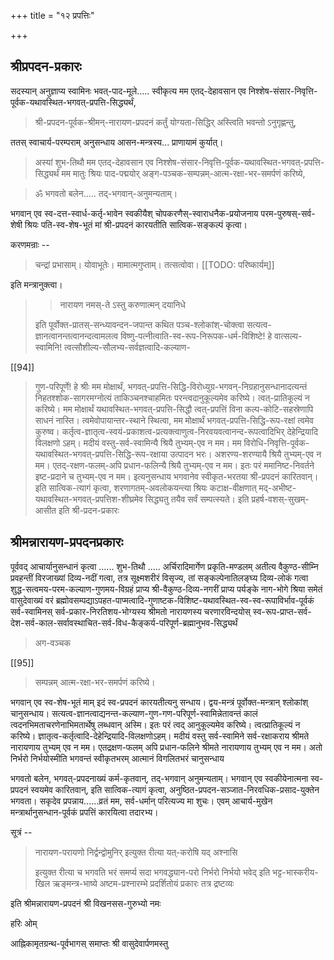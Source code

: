 +++
title = "१२ प्रपत्तिः"

+++
## श्रीप्रपदन-प्रकारः 

सदस्यान् अनुज्ञाप्य स्वामिनः भवत्-पाद-मूले..... स्वीकृत्य मम एतद्-देहावसान एव निश्शेष-संसार-निवृत्ति-पूर्वक-यथावस्थित-भगवत्-प्रपत्ति-सिद्ध्यर्थं, 

> श्री-प्रपदन-पूर्वक-श्रीमन्-नारायण-प्रपदनं कर्तुं योग्यता-सिद्धिर् अस्त्विति भवन्तो ऽनुगृह्णन्तु, 

ततस् स्वाचार्य-परम्पराम् अनुसन्धाय आसन-मन्त्रस्य... प्राणायामं कुर्यात्। 

> अस्यां शुभ-तिथौ मम एतद्-देहावसान एव निश्शेष-संसार-निवृत्ति-पूर्वक-यथावस्थित-भगवत्-प्रपत्ति-सिद्ध्यर्थं मम मातुः श्रियः पाद-पद्मयोर् अङ्ग-पञ्चक-सम्पन्नम्-आत्म-रक्षा-भर-समर्पणं करिष्ये, 

> ॐ भगवतो बलेन..... तद्-भगवान्-अनुमन्यताम्। 

भगवान् एव स्व-दत्त-स्वार्ध-कर्तृ-भावेन स्वकीयैश् चोपकरणैस्-स्वाराधनैक-प्रयोजनाय परम-पुरुषस्-सर्व-शेषी श्रियः पति-स्व-शेष-भूतं मां श्री-प्रपदनं कारयतीति सात्विक-सङ्कल्पं कृत्वा। 

करणमन्राः --

> चन्द्रां प्रभासाम्। योवाभूतेः। मामात्मगुप्ताम्। तत्सत्वोवा। 
[[TODO: परिष्कार्यम्]]

इति मन्त्रानुक्त्वा।

>> नारायण नमस्-ते ऽस्तु करुणात्मन् दयानिधे
>
> इति पूर्वोक्त-प्रातस्-सन्ध्यावन्दन-जपान्त कथित पञ्च-श्लोकांश्-चोक्त्वा सत्यत्व-ज्ञानत्वानन्तत्वानन्दत्वामलत्व विष्णु-पत्नीत्वाति-स्व-रूप-निरूपक-धर्म-विशिष्टे! हे वात्सल्य-स्वामिनि! त्वत्सौशील्य-सौलभ्य-सर्वज्ञत्वादि-कल्याण- 

[[94]]

> गुण-परिपूर्णे! हे श्रीः मम मोक्षार्थं, भगवत्-प्रपत्ति-सिद्धि-विरोध्युग्र-भगवन्-निग्रहानुसन्धानादत्यन्तं निहतश्शोक-सागरमग्नोत्यं ताकिञ्चनश्चाहमितः परन्त्वदानुकूल्यमेव करिष्ये। त्वत्-प्रातिकूल्यं न करिष्ये। मम मोक्षार्थं यथावस्थित-भगवत्-प्रपत्ति-सिद्धौ त्वत्-प्रपत्तिं विना कल्प-कोटि-सहस्रेणापि साधनं नास्ति। त्वमेवोपायान्तर-स्थाने स्थित्वा, मम मोक्षार्थं भगवत्-प्रपत्ति-सिद्धि-रूप-रक्षां त्वमेव कुरुष्व। कर्तृत्व-ज्ञातृत्व-स्वयं-प्रकाशत्व-प्रत्यक्त्वाणुत्व-निरवयवत्वानन्द-रूपत्वादिभिर् देहेन्द्रियादि विलक्षणो ऽहम्। मदीयं वस्तु-सर्व-स्वामिन्यै श्रियै तुभ्यम्-एव न मम। मम विरोधि-निवृत्ति-पूर्वक-यथावस्थित-भगवत्-प्रपत्ति-सिद्धि-रूप-रक्षाया उत्पादन भरः। अशरण्य-शरण्यायै श्रियै तुभ्यम्-एव न मम। एतद्-रक्षण-फलम्-अपि प्रधान-फलिन्यै श्रियै तुभ्यम्-एव न मम। इतः परं ममानिष्ट-निवर्तने इष्ट-प्रदाने च तुभ्यम्-एव न मम। इत्यनुसन्धाय भगवानेव स्वीकृत-भरतया श्री-प्रपदनं कारितवान्। इति सात्विक-त्यागं कृत्वा, शरणागतम्-अवलोकयन्त्या श्रियः कटाक्ष-वीक्षणात् मद्-अभीष्ट-यथावस्थित-भगवत्-प्रपत्तिश-शीघ्रमेव सिद्ध्यतु तयैव सर्वं सम्पत्स्यते। इति प्रहर्ष-वशस्-सुखम्-आसीत इति श्री-प्रदन-प्रकारः 

## श्रीमन्नारायण-प्रपदनप्रकारः 

पूर्ववद् आचार्यानुसन्धानं कृत्वा ...... शुभ-तिथौ ..... अर्चिरादिमार्गेण प्रकृति-मण्डलम् अतीत्य वैकुण्ठ-सीम्नि प्रवहन्तीं विरजाख्यां दिव्य-नदीं गत्वा, तत्र सूक्ष्मशरीरं विसृज्य, तां सङ्कल्पेनातिलङ्घ्य दिव्य-लोकं गत्वा शुद्ध-सत्वमय-परम-कल्याण-गुणमय-विग्रहं प्राप्य श्री-वैकुण्ठ-दिव्य-नगरीं प्राप्य पर्यङ्के नाग-भोगे श्रिया समेतं वासुदेवाख्यं वरं ब्रह्मोवसम्पद्याऽपहत-पाप्मत्वादि-गुणाष्टक-विशिष्ट-यथावस्थित-स्व-स्व-रूपाविर्भाव-पूर्वकं सर्व-स्वामिनस् सर्व-प्रकार-निरतिशय-भोग्यस्य श्रीमतो नारायणस्य चरणारविन्दयोस् स्व-रूप-प्राप्त-सर्व-देश-सर्व-काल-सर्वावस्थाचित-सर्व-विध-कैङ्कर्य-परिपूर्ण-ब्रह्मानुभव-सिद्ध्यर्थं 

> अग-वञ्चक 

[[95]]

> सम्पन्नम् आत्म-रक्षा-भर-समर्पणं करिष्ये। 

भगवान् एव स्व-शेष-भूतं माम् इदं स्व-प्रपदनं कारयतीत्यनु सन्धाय। द्वय-मन्त्रं पूर्वोक्त-मन्त्रान् श्लोकांश् चानुसन्धाय। सत्यत्व-ज्ञानत्वाद्यनन्त-कल्याण-गुण-गण-परिपूर्ण-स्वामिन्नेतावन्तं कालं त्वदनभिमताचरणेनाभिमतार्थेषु लब्धवान् अस्मि। इतः परं त्वद् आनुकूल्यमेव करिष्ये। त्वत्प्रातिकूल्यं न करिष्ये। ज्ञातृत्व-कर्तृत्वादि-देहेन्द्रियादि-विलक्षणोऽहम्। मदीयं वस्तु सर्व-स्वामिने सर्व-रक्षाकराय श्रीमते नारायणाय तुभ्यम् एव न मम। एतद्रक्षण-फलम् अपि प्रधान-फलिने श्रीमते नारायणाय तुभ्यम् एव न मम। अतो निर्भरो निर्भयोस्मीति भगवन्तं स्वीकृतभरम् आत्मानं विगलितभरं चानुसन्धाय 

भगवतो बलेन, भगवत्-प्रपदनाख्यं कर्म-कृतवान्, तद्-भगवान् अनुमन्यताम्। भगवान् एव स्वकीयेनात्मना स्व-प्रपदनं स्वयमेव कारितवान्, इति सात्विक-त्यागं कृत्वा, अनुष्ठित-प्रपदन-सञ्जात-निरवधिक-प्रसाद-युक्तेन भगवता। सकृदेव प्रपन्नाय......व्रतं मम, सर्व-धर्मान् परित्यज्य मा शुचः। एवम् आचार्य-मुखेन मन्त्रार्थानुसन्धान-पूर्वकं प्रपत्तिं कारयित्वा तदारभ्य। 

सूत्रं -- 

> नारायण-परायणो निर्द्वन्द्वोमुनिर् इत्युक्त रीत्या यत्-करोषि यद् अश्नासि 
>
> इत्युक्त रीत्या च भगवति भरं समर्प्य सदा भगवद्ध्यान-परो निर्भरो निर्भयो भवेद् इति भट्ट-भास्करीय-खिल ऋङ्मन्त्र-भाष्ये अष्टम-प्रश्नारम्भे प्रदर्शितोयं प्रकारः तत्र द्रष्टव्यः 

इति श्रीमन्नारायण-प्रपदनं 
श्री विखनसस-गुरुभ्यो नमः 

हरिः ओम् 

आह्निकामृतग्रन्थ-पूर्वभागस् समाप्तः 
श्री वासुदेवार्पणमस्तु